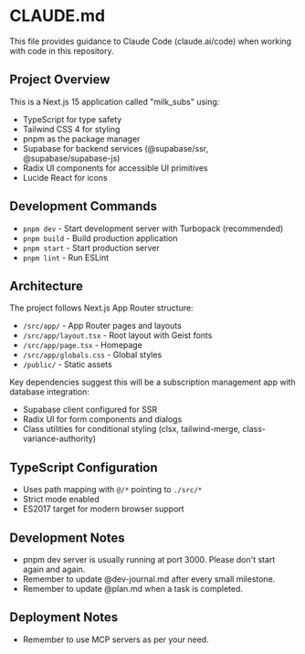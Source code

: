 # CLAUDE.md

This file provides guidance to Claude Code (claude.ai/code) when working with code in this repository.

## Project Overview

This is a Next.js 15 application called "milk_subs" using:
- TypeScript for type safety
- Tailwind CSS 4 for styling
- pnpm as the package manager
- Supabase for backend services (@supabase/ssr, @supabase/supabase-js)
- Radix UI components for accessible UI primitives
- Lucide React for icons

## Development Commands

- `pnpm dev` - Start development server with Turbopack (recommended)
- `pnpm build` - Build production application
- `pnpm start` - Start production server
- `pnpm lint` - Run ESLint

## Architecture

The project follows Next.js App Router structure:
- `/src/app/` - App Router pages and layouts
- `/src/app/layout.tsx` - Root layout with Geist fonts
- `/src/app/page.tsx` - Homepage
- `/src/app/globals.css` - Global styles
- `/public/` - Static assets

Key dependencies suggest this will be a subscription management app with database integration:
- Supabase client configured for SSR
- Radix UI for form components and dialogs
- Class utilities for conditional styling (clsx, tailwind-merge, class-variance-authority)

## TypeScript Configuration

- Uses path mapping with `@/*` pointing to `./src/*`
- Strict mode enabled
- ES2017 target for modern browser support

## Development Notes

- pnpm dev server is usually running at port 3000. Please don't start again and again.
- Remember to update @dev-journal.md after every small milestone.
- Remember to update @plan.md when a task is completed.

## Deployment Notes

- Remember to use MCP servers as per your need.